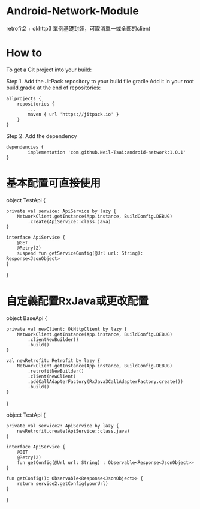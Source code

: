 # Android-Network-Module
retrofit2 + okhttp3 單例基礎封裝，可取消單一或全部的client

# How to
To get a Git project into your build:

Step 1. Add the JitPack repository to your build file
gradle
Add it in your root build.gradle at the end of repositories:

	allprojects {
		repositories {
			...
			maven { url 'https://jitpack.io' }
		}
	}
Step 2. Add the dependency

	dependencies {
	        implementation 'com.github.Neil-Tsai:android-network:1.0.1'
	}


# 基本配置可直接使用
object TestApi {

    private val service: ApiService by lazy {
        NetworkClient.getInstance(App.instance, BuildConfig.DEBUG)
            .create(ApiService::class.java)
    }
    
    interface ApiService {
        @GET
        @Retry(2)
        suspend fun getServiceConfig(@Url url: String): Response<JsonObject>
    }
}

# 自定義配置RxJava或更改配置
object BaseApi {

    private val newClient: OkHttpClient by lazy {
        NetworkClient.getInstance(App.instance, BuildConfig.DEBUG)
            .clientNewBuilder()
            .build()
    }
    
    val newRetrofit: Retrofit by lazy {
        NetworkClient.getInstance(App.instance, BuildConfig.DEBUG)
            .retrofitNewBuilder()
            .client(newClient)
            .addCallAdapterFactory(RxJava3CallAdapterFactory.create())
            .build()
    }
    
}

object TestApi {

    private val service2: ApiService by lazy {
        newRetrofit.create(ApiService::class.java)
    }

    interface ApiService {
        @GET
        @Retry(2)
        fun getConfig(@Url url: String) : Observable<Response<JsonObject>>
    }
    
    fun getConfig(): Observable<Response<JsonObject>> {
        return service2.getConfig(yourUrl)
    }
    
}
